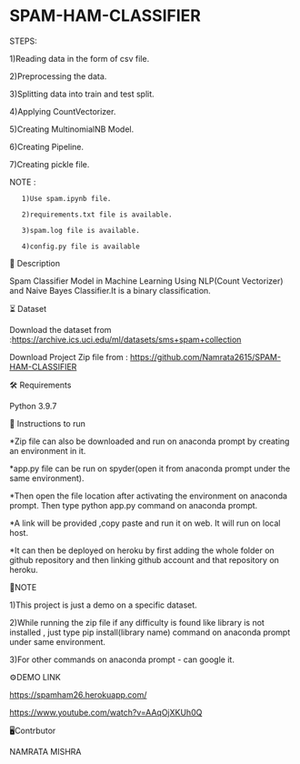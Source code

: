 # SPAM-HAM-CLASSIFIER

STEPS:

1)Reading data in the form of csv file.

2)Preprocessing the data.

3)Splitting data into train and test split.

4)Applying CountVectorizer.

5)Creating MultinomialNB Model.

6)Creating Pipeline.

7)Creating pickle file.

NOTE : 

       1)Use spam.ipynb file.

       2)requirements.txt file is available.
       
       3)spam.log file is available.
       
       4)config.py file is available
   
📝 Description

Spam Classifier Model in Machine Learning Using NLP(Count Vectorizer) and Naive Bayes Classifier.It is a binary classification.

⏳ Dataset

Download the dataset from :https://archive.ics.uci.edu/ml/datasets/sms+spam+collection

Download Project Zip file from : https://github.com/Namrata2615/SPAM-HAM-CLASSIFIER

🛠️ Requirements

Python 3.9.7

📖 Instructions to run

  *Zip file can also be downloaded and run on anaconda prompt by creating an environment in it.
  
  *app.py file can be run on spyder(open it from anaconda prompt under the same environment).
  
  *Then open the file location after activating the environment on anaconda prompt. Then type python app.py command on anaconda prompt.
  
  *A link will be provided ,copy paste and run it on web. It will run on local host. 
  
  *It can then be deployed on heroku by first adding the whole folder on github repository and then linking github account and that repository on heroku.
  
🎯NOTE 
  
  1)This project is just a demo on a specific dataset.
  
  2)While running the zip file if any difficulty is found like library is not installed , just type pip install(library name) command on anaconda prompt under same environment.
  
  3)For other commands on anaconda prompt - can google it.
  
⚙️DEMO LINK

  https://spamham26.herokuapp.com/
  
  https://www.youtube.com/watch?v=AAqOjXKUh0Q
  
  🖥️Contrbutor

NAMRATA MISHRA

  
  

